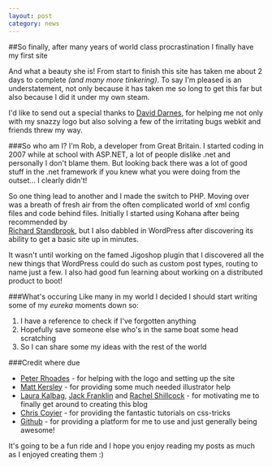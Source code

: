 ```yaml
---
layout: post
category: news
---
```


##So finally, after many years of world class procrastination I finally have my first site

And what a beauty she is! From start to finish this site has taken me about 2 days to complete _(and many more tinkering)_. To say I'm pleased is an understatement, not only because it has taken me so long to get this far but also because I did it under my own steam.

I'd like to send out a special thanks to [David Darnes], for helping me not only with my snazzy logo but also solving a few of the irritating bugs webkit and friends threw my way.

###So who am I?
I'm Rob, a developer from Great Britain. I started coding in 2007 while at school with ASP.NET, a lot of people dislike .net and personally I don't blame them. But looking back there was a lot of good stuff in the .net framework if you knew what you were doing from the outset... I clearly didn't!

So one thing lead to another and I made the switch to PHP. Moving over was a breath of fresh air from the often complicated world of xml config files and code behind files. Initially I started using Kohana after being recommended by
<br/>[Richard Standbrook], but I also dabbled in WordPress after discovering its ability to get a basic site up in minutes.

It wasn't until working on the famed Jigoshop plugin that I discovered all the new things that WordPress could do such as custom post types, routing to name just a few. I also had good fun learning about working on a distributed product to boot!

###What's occuring
Like many in my world I decided I should start writing some of my *eureka* moments down so:
1. I have a reference to check if I've forgotten anything
2. Hopefully save someone else who's in the same boat some head scratching
3. So I can share some my ideas with the rest of the world

###Credit where due

* [Peter Rhoades] - for helping with the logo and setting up the site
* [Matt Kersley] - for providing some much needed illustrator help
* [Laura Kalbag], [Jack Franklin] and [Rachel Shillcock] - for motivating me to finally get around to creating this blog
* [Chris Coyier] - for providing the fantastic tutorials on css-tricks
* [Github] - for providing a platform for me to use and just generally being awesome!

It's going to be a fun ride and I hope you enjoy reading my posts as much as I enjoyed creating them :)


[David Darnes]:   http://twitter.com/daviddarnes
[Richard Standbrook]: http://twitter.com/richstandbrook
[Peter Rhoades]:    http://twitter.com/createdbypete
[Matt Kersley]:    http://twitter.com/kersley
[Laura Kalbag]:   http://twitter.com/laurakalbag
[Jack Franklin]:    http://twitter.com/Jack_Franklin
[Rachel Shillcock]:  http://twitter.com/missrachilli
[Chris Coyier]:   http://twitter.com/chriscoyier
[Github]:  http://github.com